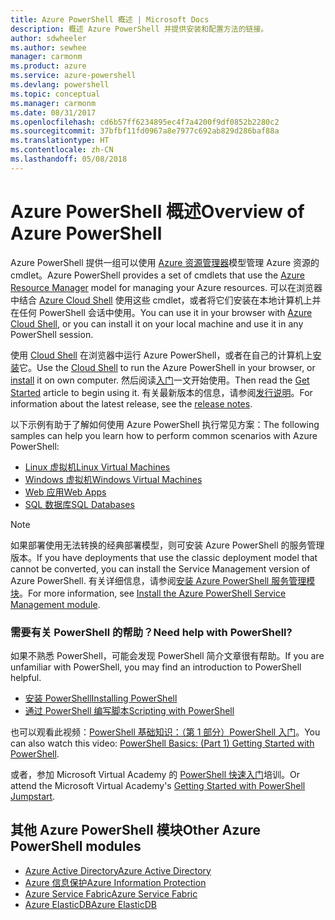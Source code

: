 ```yaml
---
title: Azure PowerShell 概述 | Microsoft Docs
description: 概述 Azure PowerShell 并提供安装和配置方法的链接。
author: sdwheeler
ms.author: sewhee
manager: carmonm
ms.product: azure
ms.service: azure-powershell
ms.devlang: powershell
ms.topic: conceptual
ms.manager: carmonm
ms.date: 08/31/2017
ms.openlocfilehash: cd6b57ff6234895ec4f7a4200f9df0852b2280c2
ms.sourcegitcommit: 37bfbf11fd0967a8e7977c692ab829d286baf88a
ms.translationtype: HT
ms.contentlocale: zh-CN
ms.lasthandoff: 05/08/2018
---
```

# <a name="overview-of-azure-powershell"></a><span data-ttu-id="180be-103">Azure PowerShell 概述</span><span class="sxs-lookup"><span data-stu-id="180be-103">Overview of Azure PowerShell</span></span>

<span data-ttu-id="180be-104">Azure PowerShell 提供一组可以使用 [Azure 资源管理器](/azure/azure-resource-manager/resource-group-overview)模型管理 Azure 资源的 cmdlet。</span><span class="sxs-lookup"><span data-stu-id="180be-104">Azure PowerShell provides a set of cmdlets that use the [Azure Resource Manager](/azure/azure-resource-manager/resource-group-overview) model for managing your Azure resources.</span></span> <span data-ttu-id="180be-105">可以在浏览器中结合 [Azure Cloud Shell](/azure/cloud-shell/overview) 使用这些 cmdlet，或者将它们安装在本地计算机上并在任何 PowerShell 会话中使用。</span><span class="sxs-lookup"><span data-stu-id="180be-105">You can use it in your browser with [Azure Cloud Shell](/azure/cloud-shell/overview), or you can install it on your local machine and use it in any PowerShell session.</span></span>

<span data-ttu-id="180be-106">使用 [Cloud Shell](/azure/cloud-shell/overview) 在浏览器中运行 Azure PowerShell，或者在自己的计算机上[安装](install-azurerm-ps.md)它。</span><span class="sxs-lookup"><span data-stu-id="180be-106">Use the [Cloud Shell](/azure/cloud-shell/overview) to run the Azure PowerShell in your browser, or [install](install-azurerm-ps.md) it on own computer.</span></span> <span data-ttu-id="180be-107">然后阅读[入门](get-started-azureps.md)一文开始使用。</span><span class="sxs-lookup"><span data-stu-id="180be-107">Then read the [Get Started](get-started-azureps.md) article to begin using it.</span></span> <span data-ttu-id="180be-108">有关最新版本的信息，请参阅[发行说明](release-notes-azureps.md)。</span><span class="sxs-lookup"><span data-stu-id="180be-108">For information about the latest release, see the [release notes](release-notes-azureps.md).</span></span>

<span data-ttu-id="180be-109">以下示例有助于了解如何使用 Azure PowerShell 执行常见方案：</span><span class="sxs-lookup"><span data-stu-id="180be-109">The following samples can help you learn how to perform common scenarios with Azure PowerShell:</span></span>

* [<span data-ttu-id="180be-110">Linux 虚拟机</span><span class="sxs-lookup"><span data-stu-id="180be-110">Linux Virtual Machines</span></span>](/azure/virtual-machines/virtual-machines-linux-powershell-samples?toc=/powershell/azure/toc.json)
* [<span data-ttu-id="180be-111">Windows 虚拟机</span><span class="sxs-lookup"><span data-stu-id="180be-111">Windows Virtual Machines</span></span>](/azure/virtual-machines/virtual-machines-windows-powershell-samples?toc=/powershell/azure/toc.json)
* [<span data-ttu-id="180be-112">Web 应用</span><span class="sxs-lookup"><span data-stu-id="180be-112">Web Apps</span></span>](/azure/app-service-web/app-service-powershell-samples?toc=/powershell/azure/toc.json)
* [<span data-ttu-id="180be-113">SQL 数据库</span><span class="sxs-lookup"><span data-stu-id="180be-113">SQL Databases</span></span>](/azure/sql-database/sql-database-powershell-samples?toc=/powershell/azure/toc.json)

> [!NOTE]
> <span data-ttu-id="180be-114">如果部署使用无法转换的经典部署模型，则可安装 Azure PowerShell 的服务管理版本。</span><span class="sxs-lookup"><span data-stu-id="180be-114">If you have deployments that use the classic deployment model that cannot be converted, you can install the Service Management version of Azure PowerShell.</span></span> <span data-ttu-id="180be-115">有关详细信息，请参阅[安装 Azure PowerShell 服务管理模块](/powershell/azure/servicemanagement/install-azure-ps)。</span><span class="sxs-lookup"><span data-stu-id="180be-115">For more information, see [Install the Azure PowerShell Service Management module](/powershell/azure/servicemanagement/install-azure-ps).</span></span>


### <a name="need-help-with-powershell"></a><span data-ttu-id="180be-116">需要有关 PowerShell 的帮助？</span><span class="sxs-lookup"><span data-stu-id="180be-116">Need help with PowerShell?</span></span>

<span data-ttu-id="180be-117">如果不熟悉 PowerShell，可能会发现 PowerShell 简介文章很有帮助。</span><span class="sxs-lookup"><span data-stu-id="180be-117">If you are unfamiliar with PowerShell, you may find an introduction to PowerShell helpful.</span></span>

* [<span data-ttu-id="180be-118">安装 PowerShell</span><span class="sxs-lookup"><span data-stu-id="180be-118">Installing PowerShell</span></span>](/powershell/scripting/installing-windows-powershell)
* [<span data-ttu-id="180be-119">通过 PowerShell 编写脚本</span><span class="sxs-lookup"><span data-stu-id="180be-119">Scripting with PowerShell</span></span>](/powershell/scripting/scripting-with-windows-powershell)

<span data-ttu-id="180be-120">也可以观看此视频：[PowerShell 基础知识：（第 1 部分）PowerShell 入门](https://channel9.msdn.com/Blogs/Taste-of-Premier/PowerShellBasicsPart1)。</span><span class="sxs-lookup"><span data-stu-id="180be-120">You can also watch this video: [PowerShell Basics: (Part 1) Getting Started with PowerShell](https://channel9.msdn.com/Blogs/Taste-of-Premier/PowerShellBasicsPart1).</span></span>

<span data-ttu-id="180be-121">或者，参加 Microsoft Virtual Academy 的 [PowerShell 快速入门](https://mva.microsoft.com/liveevents/powershell-jumpstart)培训。</span><span class="sxs-lookup"><span data-stu-id="180be-121">Or attend the Microsoft Virtual Academy's [Getting Started with PowerShell Jumpstart](https://mva.microsoft.com/liveevents/powershell-jumpstart).</span></span>

## <a name="other-azure-powershell-modules"></a><span data-ttu-id="180be-122">其他 Azure PowerShell 模块</span><span class="sxs-lookup"><span data-stu-id="180be-122">Other Azure PowerShell modules</span></span>

* [<span data-ttu-id="180be-123">Azure Active Directory</span><span class="sxs-lookup"><span data-stu-id="180be-123">Azure Active Directory</span></span>](/powershell/azure/active-directory/)
* [<span data-ttu-id="180be-124">Azure 信息保护</span><span class="sxs-lookup"><span data-stu-id="180be-124">Azure Information Protection</span></span>](/powershell/azure/aip/)
* [<span data-ttu-id="180be-125">Azure Service Fabric</span><span class="sxs-lookup"><span data-stu-id="180be-125">Azure Service Fabric</span></span>](/powershell/azure/service-fabric/)
* [<span data-ttu-id="180be-126">Azure ElasticDB</span><span class="sxs-lookup"><span data-stu-id="180be-126">Azure ElasticDB</span></span>](/powershell/azure/elasticdbjobs/)
